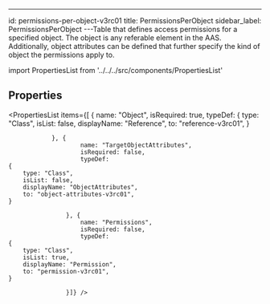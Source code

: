 --- 
id: permissions-per-object-v3rc01 
title: PermissionsPerObject 
sidebar_label: PermissionsPerObject 
---Table that defines access permissions for a specified object. The object is any
referable element in the AAS. Additionally, object attributes can be defined that
further specify the kind of object the permissions apply to.

import PropertiesList from '../../../src/components/PropertiesList' 

## Properties 

<PropertiesList items={[ 
{
                    name: "Object",
                    isRequired: true,
                    typeDef: 
    {
        type: "Class",
        isList: false,
        displayName: "Reference",
        to: "reference-v3rc01",
    }
    
                }, {
                        name: "TargetObjectAttributes",
                        isRequired: false,
                        typeDef: 
    {
        type: "Class",
        isList: false,
        displayName: "ObjectAttributes",
        to: "object-attributes-v3rc01",
    }
    
                    }, {
                        name: "Permissions",
                        isRequired: false,
                        typeDef: 
    {
        type: "Class",
        isList: true,
        displayName: "Permission",
        to: "permission-v3rc01",
    }
    
                    }]} /> 
 
